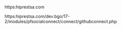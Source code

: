 https:hiprestsa.com


https:hiprestsa.com/dev.bgo/17-2/modules/pfsocialconnect/connect/githubconnect.php
